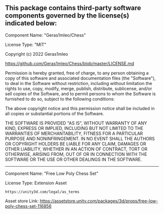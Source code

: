 This package contains third-party software components governed by the license(s) indicated below:
---------

Component Name: "Geras1mleo/Chess"

License Type: "MIT"

Copyright (c) 2022 Geras1mleo

https://github.com/Geras1mleo/Chess/blob/master/LICENSE.md

Permission is hereby granted, free of charge, to any person obtaining a copy of this software and associated documentation files (the "Software"), to deal in the Software without restriction, including without limitation the rights to use, copy, modify, merge, publish, distribute, sublicense, and/or sell copies of the Software, and to permit persons to whom the Software is furnished to do so, subject to the following conditions:

The above copyright notice and this permission notice shall be included in all copies or substantial portions of the Software.

THE SOFTWARE IS PROVIDED "AS IS", WITHOUT WARRANTY OF ANY KIND, EXPRESS OR IMPLIED, INCLUDING BUT NOT LIMITED TO THE WARRANTIES OF MERCHANTABILITY, FITNESS FOR A PARTICULAR PURPOSE AND NONINFRINGEMENT. IN NO EVENT SHALL THE AUTHORS OR COPYRIGHT HOLDERS BE LIABLE FOR ANY CLAIM, DAMAGES OR OTHER LIABILITY, WHETHER IN AN ACTION OF CONTRACT, TORT OR OTHERWISE, ARISING FROM, OUT OF OR IN CONNECTION WITH THE SOFTWARE OR THE USE OR OTHER DEALINGS IN THE SOFTWARE.

---------
Component Name: "Free Low Poly Chess Set"

License Type: Extension Asset

```
https://unity3d.com/legal/as_terms
```

Asset store Link: https://assetstore.unity.com/packages/3d/props/free-low-poly-chess-set-116856
